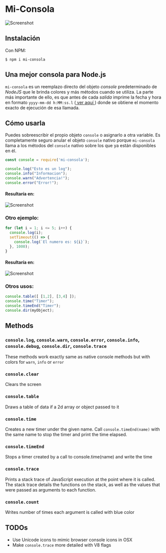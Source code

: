 # Mi-Consola

![Screenshot](https://i.imgur.com/iyuNj6Z.png)

## Instalación

Con NPM:

```shell
$ npm i mi-consola
```

## Una mejor consola para Node.js


`mi-consola` es un reemplazo directo del objeto *console* predeterminado de *NodeJS* que le brinda colores y más métodos cuando se utiliza. La parte más importante de ello, es que antes de cada *salida* imprime la fecha y hora en formato `yyyy-mm-dd h:MM:ss.l` ([ ver aquí ](https://www.npmjs.com/package/dateformat#mask-options)) donde se obtiene el momento exacto de ejecución de esa llamada.

## Cómo usarla

Puedes sobreescribir el propio objeto `console` o asignarlo a otra variable. Es completamente seguro anular el objeto `console` nativo porque `mi-consola` llama a los métodos del `console` nativo sobre los que ya están disponibles en él.

```js
const console = require('mi-consola');

console.log("Esto es un log");
console.info("Informacion");
console.warn("Advertencia!");
console.error("Error!");
```

#### Resultaría en:

![Screenshot](https://i.imgur.com/ecUCIDO.png)

### Otro ejemplo:

```js
for (let i = 1; i <= 5; i++) {
  console.log(i);
  setTimeout(() => {
    console.log(`El numero es: ${i}`);
  }, 1000);
}
```

#### Resultaría en:

![Screenshot](https://i.imgur.com/QcqFjXB.png)

### Otros usos:

```js
console.table([ [1,2], [3,4] ]);
console.time("Timer");
console.timeEnd("Timer");
console.dir(myObject);
```

## Methods

### `console.log`, `console.warn`, `console.error`, `console.info`, `console.debug`, `console.dir`, `console.trace`
These methods work exactly same as native console methods but with colors for `warn`, `info` or `error`

### `console.clear`

Clears the screen

### `console.table`

Draws a table of data if a 2d array or object passed to it

### `console.time`

Creates a new timer under the given name. Call `console.timeEnd(name)`
 with the same name to stop the timer and print the time elapsed.

### `console.timeEnd`

Stops a timer created by a call to console.time(name) and write the time

### `console.trace`

Prints a stack trace of JavaScript execution at the point
where it is called. The stack trace details the functions on the stack,
as well as the values that were passed as arguments to each function.

### `console.count`

Writes number of times each argument is called with blue color

## TODOs

 * Use Unicode icons to mimic browser console icons in OSX
 * Make `console.trace` more detailed with V8 flags